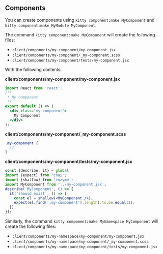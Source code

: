 ## Components

You can create components using `kitty component:make MyComponent` and `kitty component:make MyModule MyComponent`.

The command `kitty component:make MyComponent` will create the following files:

* `client/components/my-component/my-component.jsx`
* `client/components/my-component/_my-component.scss`
* `client/components/my-component/tests/my-component.jsx`

With the following contents:

**client/components/my-component/my-component.jsx**

```jsx
import React from 'react';
/**
 * My Component
 */
export default () => (
  <div class="my-component">
    My Component
  </div>
);
```

**client/components/my-component/_my-component.scss**

```scss
.my-component {
  //
}
```

**client/components/my-component/tests/my-component.jsx**

```jsx
const {describe, it} = global;
import {expect} from 'chai';
import {shallow} from 'enzyme';
import MyComponent from '../my-component.jsx';
describe('MyComponent', () => {
  it('should exist', () => {
    const el = shallow(<MyComponent />);
    expect(el.find('.my-component').length).to.be.equal(1);
  });
});
```

Similarly, the command `kitty component:make MyNamespace MyComponent` will create the following files:

* `client/components/my-namespace/my-component/my-component.jsx`
* `client/components/my-namespace/my-component/_my-component.scss`
* `client/components/my-namespace/my-component/tests/my-component.jsx`
